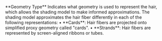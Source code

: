 <tr>
<td>**Geometry Type**</td>
<td>Indicates what geometry is used to represent the hair, which allows the shading model to make informed approximations. The shading model approximates the hair fiber differently in each of the following representations:
• **Cards**: Hair fibers are projected onto simplified proxy geometry called "cards".
• **Strands**: Hair fibers are represented by screen-aligned ribbons or tubes.</td>
</tr>
